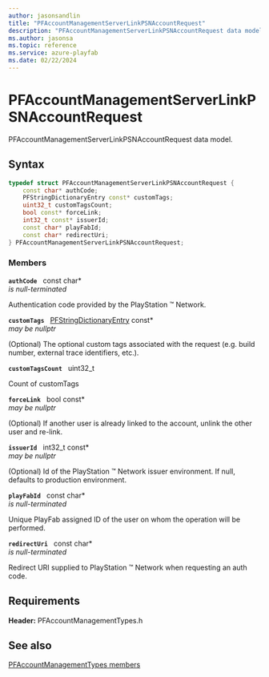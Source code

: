 ```yaml
---
author: jasonsandlin
title: "PFAccountManagementServerLinkPSNAccountRequest"
description: "PFAccountManagementServerLinkPSNAccountRequest data model."
ms.author: jasonsa
ms.topic: reference
ms.service: azure-playfab
ms.date: 02/22/2024
---
```


# PFAccountManagementServerLinkPSNAccountRequest  

PFAccountManagementServerLinkPSNAccountRequest data model.  

## Syntax  
  
```cpp
typedef struct PFAccountManagementServerLinkPSNAccountRequest {  
    const char* authCode;  
    PFStringDictionaryEntry const* customTags;  
    uint32_t customTagsCount;  
    bool const* forceLink;  
    int32_t const* issuerId;  
    const char* playFabId;  
    const char* redirectUri;  
} PFAccountManagementServerLinkPSNAccountRequest;  
```
  
### Members  
  
**`authCode`** &nbsp; const char*  
*is null-terminated*  
  
Authentication code provided by the PlayStation :tm: Network.
  
**`customTags`** &nbsp; [PFStringDictionaryEntry](../../pftypes/structs/pfstringdictionaryentry.md) const*  
*may be nullptr*  
  
(Optional) The optional custom tags associated with the request (e.g. build number, external trace identifiers, etc.).
  
**`customTagsCount`** &nbsp; uint32_t  
  
Count of customTags
  
**`forceLink`** &nbsp; bool const*  
*may be nullptr*  
  
(Optional) If another user is already linked to the account, unlink the other user and re-link.
  
**`issuerId`** &nbsp; int32_t const*  
*may be nullptr*  
  
(Optional) Id of the PlayStation :tm: Network issuer environment. If null, defaults to production environment.
  
**`playFabId`** &nbsp; const char*  
*is null-terminated*  
  
Unique PlayFab assigned ID of the user on whom the operation will be performed.
  
**`redirectUri`** &nbsp; const char*  
*is null-terminated*  
  
Redirect URI supplied to PlayStation :tm: Network when requesting an auth code.
  
  
## Requirements  
  
**Header:** PFAccountManagementTypes.h
  
## See also  
[PFAccountManagementTypes members](../pfaccountmanagementtypes_members.md)  

  
  

